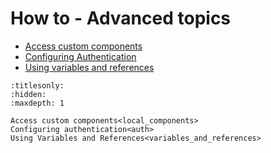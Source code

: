# How to - Advanced topics

* [Access custom components](local_components)
* [Configuring Authentication](auth)
* [Using variables and references](variables_and_references)

```{toctree}
:titlesonly:
:hidden:
:maxdepth: 1

Access custom components<local_components>
Configuring authentication<auth>
Using Variables and References<variables_and_references>
```

